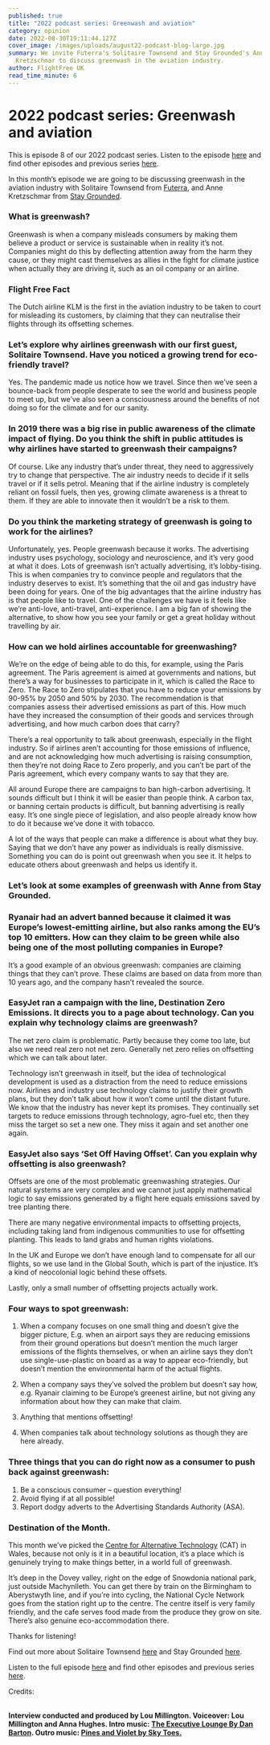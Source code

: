 ```yaml
---
published: true
title: "2022 podcast series: Greenwash and aviation"
category: opinion
date: 2022-08-30T19:11:44.127Z
cover_image: /images/uploads/august22-podcast-blog-large.jpg
summary: We invite Futerra's Solitaire Townsend and Stay Grounded's Anne
  Kretzschmar to discuss greenwash in the aviation industry.
author: FlightFree UK
read_time_minute: 6
---
```

<!--StartFragment-->

# 2022 podcast series: Greenwash and aviation



This is episode 8 of our 2022 podcast series. Listen to the episode [here](https://flightfreeuk.podbean.com/e/2022-series-greenwash-and-aviation/) and find other episodes and previous series [here](https://flightfree.co.uk/podcast/).

In this month’s episode we are going to be discussing greenwash in the aviation industry with Solitaire Townsend from [Futerra](https://www.wearefuterra.com/), and Anne Kretzschmar from [Stay Grounded](https://stay-grounded.org/).

### What is greenwash?



Greenwash is when a company misleads consumers by making them believe a product or service is sustainable when in reality it’s not. Companies might do this by deflecting attention away from the harm they cause, or they might cast themselves as allies in the fight for climate justice when actually they are driving it, such as an oil company or an airline. 

### Flight Free Fact 



The Dutch airline KLM is the first in the aviation industry to be taken to court for misleading its customers, by claiming that they can neutralise their flights through its offsetting schemes.

### Let’s explore why airlines greenwash with our first guest, Solitaire Townsend. Have you noticed a growing trend for eco-friendly travel?



Yes. The pandemic made us notice how we travel. Since then we’ve seen a bounce-back from people desperate to see the world and business people to meet up, but we’ve also seen a consciousness around the benefits of not doing so for the climate and for our sanity.

### In 2019 there was a big rise in public awareness of the climate impact of flying. Do you think the shift in public attitudes is why airlines have started to greenwash their campaigns?



Of course. Like any industry that’s under threat, they need to aggressively try to change that perspective. The air industry needs to decide if it sells travel or if it sells petrol. Meaning that if the airline industry is completely reliant on fossil fuels, then yes, growing climate awareness is a threat to them. If they are able to innovate then it wouldn’t be a risk to them. 



### Do you think the marketing strategy of greenwash is going to work for the airlines?



Unfortunately, yes. People greenwash because it works. The advertising industry uses psychology, sociology and neuroscience, and it’s very good at what it does. Lots of greenwash isn’t actually advertising, it’s lobby-tising. This is when companies try to convince people and regulators that the industry deserves to exist. It’s something that the oil and gas industry have been doing for years. One of the big advantages that the airline industry has is that people like to travel. One of the challenges we have is it feels like we’re anti-love, anti-travel, anti-experience. I am a big fan of showing the alternative, to show how you see your family or get a great holiday without travelling by air.



### How can we hold airlines accountable for greenwashing?



We’re on the edge of being able to do this, for example, using the Paris agreement. The Paris agreement is aimed at governments and nations, but there’s a way for businesses to participate in it, which is called the Race to Zero. The Race to Zero stipulates that you have to reduce your emissions by 90-95% by 2050 and 50% by 2030. The recommendation is that companies assess their advertised emissions as part of this. How much have they increased the consumption of their goods and services through advertising, and how much carbon does that carry? 



There’s a real opportunity to talk about greenwash, especially in the flight industry. So if airlines aren’t accounting for those emissions of influence, and are not acknowledging how much advertising is raising consumption, then they’re not doing Race to Zero properly, and you can’t be part of the Paris agreement, which every company wants to say that they are. 



All around Europe there are campaigns to ban high-carbon advertising. It sounds difficult but I think it will be easier than people think. A carbon tax, or banning certain products is difficult, but banning advertising is really easy. It’s one single piece of legislation, and also people already know how to do it because we’ve done it with tobacco. 



A lot of the ways that people can make a difference is about what they buy. Saying that we don’t have any power as individuals is really dismissive. Something you can do is point out greenwash when you see it. It helps to educate others about greenwash and helps us identify it. 



### Let’s look at some examples of greenwash with Anne from Stay Grounded.



### Ryanair had an advert banned because it claimed it was Europe’s lowest-emitting airline, but also ranks among the EU’s top 10 emitters. How can they claim to be green while also being one of the most polluting companies in Europe?



It’s a good example of an obvious greenwash: companies are claiming things that they can’t prove. These claims are based on data from more than 10 years ago, and the company hasn’t revealed the source.



### EasyJet ran a campaign with the line, Destination Zero Emissions. It directs you to a page about technology. Can you explain why technology claims are greenwash?



The net zero claim is problematic. Partly because they come too late, but also we need real zero not net zero. Generally net zero relies on offsetting which we can talk about later.



Technology isn’t greenwash in itself, but the idea of technological development is used as a distraction from the need to reduce emissions now. Airlines and industry use technology claims to justify their growth plans, but they don’t talk about how it won’t come until the distant future. We know that the industry has never kept its promises. They continually set targets to reduce emissions through technology, agro-fuel etc, then they miss the target so set a new one. They miss it again and set another one again. 



### EasyJet also says ‘Set Off Having Offset’. Can you explain why offsetting is also greenwash?



Offsets are one of the most problematic greenwashing strategies. Our natural systems are very complex and we cannot just apply mathematical logic to say emissions generated by a flight here equals emissions saved by tree planting there.



There are many negative environmental impacts to offsetting projects, including taking land from indigenous communities to use for offsetting planting. This leads to land grabs and human rights violations.



In the UK and Europe we don’t have enough land to compensate for all our flights, so we use land in the Global South, which is part of the injustice. It’s a kind of neocolonial logic behind these offsets.



Lastly, only a small number of offsetting projects actually work.



### Four ways to spot greenwash:

1. When a company focuses on one small thing and doesn’t give the bigger picture, E.g. when an airport says they are reducing emissions from their ground operations but doesn’t mention the much larger emissions of the flights themselves, or when an airline says they don’t use single-use-plastic on board as a way to appear eco-friendly, but doesn’t mention the environmental harm of the actual flights.



2. When a company says they’ve solved the problem but doesn’t say how, e.g. Ryanair claiming to be Europe’s greenest airline, but not giving any information about how they can make that claim.
3. Anything that mentions offsetting!
4. When companies talk about technology solutions as though they are here already. 



### Three things that you can do right now as a consumer to push back against greenwash:



1. Be a conscious consumer – question everything!
2. Avoid flying if at all possible!
3. Report dodgy adverts to the Advertising Standards Authority (ASA).



### Destination of the Month.



This month we’ve picked the [Centre for Alternative Technology](https://cat.org.uk/) (CAT) in Wales, because not only is it in a beautiful location, it’s a place which is genuinely trying to make things better, in a world full of greenwash. 



It’s deep in the Dovey valley, right on the edge of Snowdonia national park, just outside Machynlleth. You can get there by train on the Birmingham to Aberystwyth line, and if you’re into cycling, the National Cycle Network goes from the station right up to the centre. The centre itself is very family friendly, and the cafe serves food made from the produce they grow on site. There’s also genuine eco-accommodation there.



Thanks for listening!



Find out more about Solitaire Townsend [here](https://www.wearefuterra.com/) and Stay Grounded [here](https://stay-grounded.org/).



Listen to the full episode [here](https://flightfreeuk.podbean.com/e/2022-series-greenwash-and-aviation/) and find other episodes and previous series [here](https://flightfree.co.uk/podcast/).

Credits:

**\
Interview conducted and produced by Lou Millington. Voiceover: Lou Millington and Anna Hughes. Intro music: [The Executive Lounge By Dan Barton](https://uppbeat.io/t/dan-barton/the-executive-lounge). Outro music: [Pines and Violet by Sky Toes.](https://uppbeat.io/t/sky-toes/pines-and-violet)**

<!--EndFragment-->